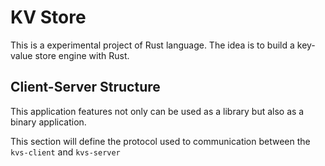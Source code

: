 # KV Store
This is a experimental project of Rust language. The idea is to build a key-value store engine with Rust.

## Client-Server Structure
This application features not only can be used as a library but also as a binary application.

This section will define the protocol used to communication between the `kvs-client` and `kvs-server`

 